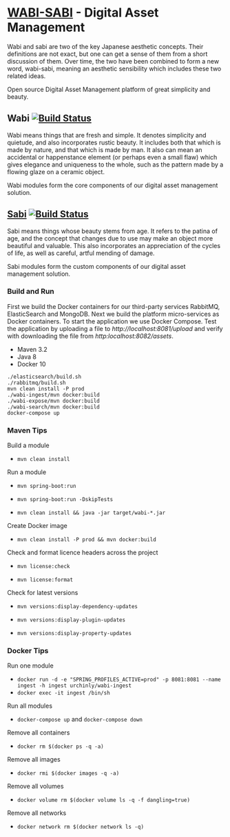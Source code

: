 # [WABI-SABI](https://github.com/urchinly/wabi-sabi) - Digital Asset Management

Wabi and sabi are two of the key Japanese aesthetic concepts. Their definitions are not exact, but one can get a sense of them from a short discussion of them. Over time, the two have been combined to form a new word, wabi-sabi, meaning an aesthetic sensibility which includes these two related ideas. 

Open source Digital Asset Management platform of great simplicity and beauty.

## Wabi [![Build Status](https://travis-ci.org/urchinly/wabi.svg?branch=master)](https://travis-ci.org/urchinly/wabi)

Wabi means things that are fresh and simple. It denotes simplicity and quietude, and also incorporates rustic beauty. It includes both that which is made by nature, and that which is made by man. It also can mean an accidental or happenstance element (or perhaps even a small flaw) which gives elegance and uniqueness to the whole, such as the pattern made by a flowing glaze on a ceramic object.

Wabi modules form the core components of our digital asset management solution.

## [Sabi](https://github.com/urchinly/sabi) [![Build Status](https://travis-ci.org/urchinly/sabi.svg?branch=master)](https://travis-ci.org/urchinly/sabi)

Sabi means things whose beauty stems from age. It refers to the patina of age, and the concept that changes due to use may make an object more beautiful and valuable. This also incorporates an appreciation of the cycles of life, as well as careful, artful mending of damage.

Sabi modules form the custom components of our digital asset management solution.

### Build and Run

First we build the Docker containers for our third-party services RabbitMQ, ElasticSearch and MongoDB. Next we build the platform micro-services as Docker containers.
To start the application we use Docker Compose. Test the application by uploading a file to _http://localhost:8081/upload_ and verify with downloading the file from _http:localhost:8082/assets_.

- Maven 3.2
- Java 8
- Docker 10

```
./elasticsearch/build.sh
./rabbitmq/build.sh
mvn clean install -P prod
./wabi-ingest/mvn docker:build
./wabi-expose/mvn docker:build
./wabi-search/mvn docker:build
docker-compose up
```

### Maven Tips

Build a module

* `mvn clean install`

Run a module

* `mvn spring-boot:run`

* `mvn spring-boot:run -DskipTests`

* `mvn clean install && java -jar target/wabi-*.jar`

Create Docker image

* `mvn clean install -P prod && mvn docker:build`

Check and format licence headers across the project

* `mvn license:check` 

* `mvn license:format` 

Check for latest versions

* `mvn versions:display-dependency-updates` 

* `mvn versions:display-plugin-updates`

* `mvn versions:display-property-updates`

### Docker Tips

Run one module

* `docker run -d -e "SPRING_PROFILES_ACTIVE=prod" -p 8081:8081 --name ingest -h ingest urchinly/wabi-ingest`
* `docker exec -it ingest /bin/sh`

Run all modules

* `docker-compose up` and `docker-compose down`

Remove all containers

* `docker rm $(docker ps -q -a)`

Remove all images

* `docker rmi $(docker images -q -a)`

Remove all volumes

* `docker volume rm $(docker volume ls -q -f dangling=true)`

Remove all networks

* `docker network rm $(docker network ls -q)`


